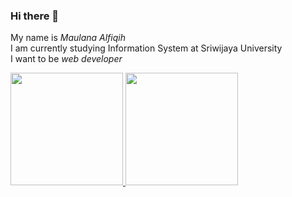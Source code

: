### Hi there 👋

My name is *Maulana Alfiqih*  
I am currently studying Information System at Sriwijaya University  
I want to be *web developer*  

<p align="left">
<a href="https://github.com/maulanaalfiqih">
  <img height="180em" src="https://github-readme-stats-eight-theta.vercel.app/api?username=maulanaalfiqih&show_icons=true&theme=dracula&include_all_commits=true&count_private=true"/>
  <img height="180em" src="https://github-readme-stats-eight-theta.vercel.app/api/top-langs/?username=maulanaalfiqih&layout=compact&langs_count=8&theme=dracula"/>
</a>
</p>
<!--
**maulanaalfiqih/maulanaalfiqih** is a ✨ _special_ ✨ repository because its `README.md` (this file) appears on your GitHub profile.

Here are some ideas to get you started:

- 🔭 I’m currently working on ...
- 🌱 I’m currently learning ...
- 👯 I’m looking to collaborate on ...
- 🤔 I’m looking for help with ...
- 💬 Ask me about ...
- 📫 How to reach me: ...
- 😄 Pronouns: ...
- ⚡ Fun fact: ...
-->
